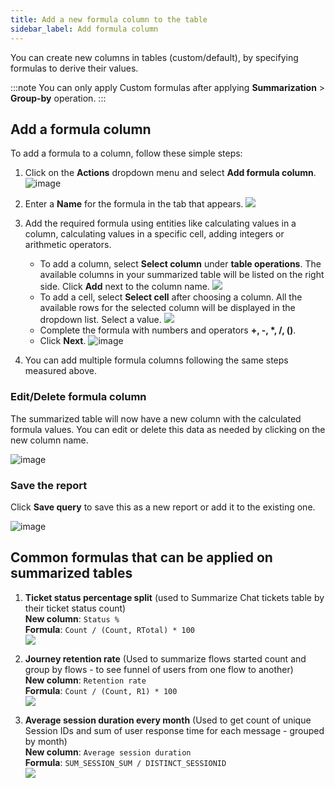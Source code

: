 ```yaml
---
title: Add a new formula column to the table 
sidebar_label: Add formula column  
---
```


You can create new columns in tables (custom/default), by specifying formulas to derive their values.


:::note
You can only apply Custom formulas after applying **Summarization** > **Group-by** operation. 
:::

## Add a formula column  

To add a formula to a column, follow these simple steps:

1. Click on the **Actions** dropdown menu and select **Add formula column**.
    ![image](https://imgur.com/Q0xgBbH.png)
2. Enter a **Name** for the formula in the tab that appears.
    ![](https://imgur.com/qnFMs0t.png)
3. Add the required formula using entities like calculating values in a column, calculating values in a specific cell, adding integers or arithmetic operators.
    - To add a column, select **Select column** under **table operations**. The available columns in your summarized table will be listed on the right side. Click **Add** next to the column name.
    ![](https://imgur.com/1le4ZIe.png)
    - To add a cell, select **Select cell** after choosing a column. All the available rows for the selected column will be displayed in the dropdown list. Select a value.
    ![](https://imgur.com/734TXBW.png)
    - Complete the formula with numbers and operators **+, -, *, /, ()**.
    - Click **Next**.
    ![image](https://imgur.com/dMQyhnh.png)

4. You can add multiple formula columns following the same steps measured above. 

### Edit/Delete formula column

The summarized table will now have a new column with the calculated formula values. You can edit or delete this data as needed by clicking on the new column name.

![image](https://imgur.com/hsS3KsT.png)

### Save the report 

Click **Save query** to save this as a new report or add it to the existing one. 

![image](https://imgur.com/b9IVjeS.png)


## Common formulas that can be applied on summarized tables

1. **Ticket status percentage split** (used to Summarize Chat tickets table by their ticket status count)      
**New column**: `Status %`     
**Formula**: `Count / (Count, RTotal) * 100`     
![](https://i.imgur.com/fQmaZzl.png)

2. **Journey retention rate** (Used to summarize flows started count and group by flows - to see funnel of users from one flow to another)     
**New column**: `Retention rate`     
**Formula**: `Count / (Count, R1) * 100`     
![](https://i.imgur.com/fKPKvKh.png)

3. **Average session duration every month** (Used to get count of unique Session IDs and sum of user response time for each message - grouped by month)     
**New column**: `Average session duration`     
**Formula**: `SUM_SESSION_SUM / DISTINCT_SESSIONID`     
![](https://i.imgur.com/FGREMwr.png)



